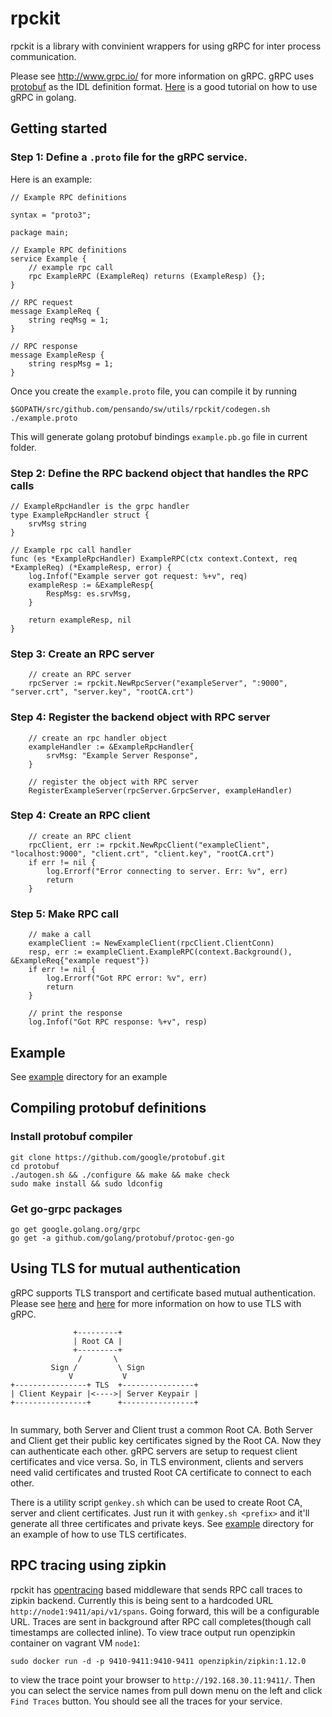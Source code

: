# rpckit

rpckit is a library with convinient wrappers for using gRPC for inter process communication.

Please see http://www.grpc.io/ for more information on gRPC.
gRPC uses [protobuf](https://github.com/google/protobuf) as the IDL definition format.
[Here](http://www.grpc.io/docs/tutorials/basic/go.html) is a good tutorial on how to use gRPC in golang.

## Getting started

### Step 1: Define a `.proto` file for the gRPC service.

Here is an example:

```
// Example RPC definitions

syntax = "proto3";

package main;

// Example RPC definitions
service Example {
	// example rpc call
	rpc ExampleRPC (ExampleReq) returns (ExampleResp) {};
}

// RPC request
message ExampleReq {
	string reqMsg = 1;
}

// RPC response
message ExampleResp {
	string respMsg = 1;
}
```

Once you create the `example.proto` file, you can compile it by running

```
$GOPATH/src/github.com/pensando/sw/utils/rpckit/codegen.sh ./example.proto
```

This will generate golang protobuf bindings `example.pb.go` file in current folder.


### Step 2: Define the RPC backend object that handles the RPC calls

```
// ExampleRpcHandler is the grpc handler
type ExampleRpcHandler struct {
    srvMsg string
}

// Example rpc call handler
func (es *ExampleRpcHandler) ExampleRPC(ctx context.Context, req *ExampleReq) (*ExampleResp, error) {
    log.Infof("Example server got request: %+v", req)
    exampleResp := &ExampleResp{
        RespMsg: es.srvMsg,
    }

    return exampleResp, nil
}
```

### Step 3: Create an RPC server

```
    // create an RPC server
    rpcServer := rpckit.NewRpcServer("exampleServer", ":9000", "server.crt", "server.key", "rootCA.crt")
```

### Step 4: Register the backend object with RPC server

```
    // create an rpc handler object
    exampleHandler := &ExampleRpcHandler{
        srvMsg: "Example Server Response",
    }

    // register the object with RPC server
    RegisterExampleServer(rpcServer.GrpcServer, exampleHandler)

```

### Step 4: Create an RPC client

```
    // create an RPC client
    rpcClient, err := rpckit.NewRpcClient("exampleClient", "localhost:9000", "client.crt", "client.key", "rootCA.crt")
    if err != nil {
        log.Errorf("Error connecting to server. Err: %v", err)
        return
    }
```

### Step 5: Make RPC call

```
    // make a call
    exampleClient := NewExampleClient(rpcClient.ClientConn)
    resp, err := exampleClient.ExampleRPC(context.Background(), &ExampleReq{"example request"})
    if err != nil {
        log.Errorf("Got RPC error: %v", err)
        return
    }

    // print the response
    log.Infof("Got RPC response: %+v", resp)
```

## Example
See [example](./example) directory for an example

## Compiling protobuf definitions

### Install protobuf compiler

```
git clone https://github.com/google/protobuf.git
cd protobuf
./autogen.sh && ./configure && make && make check
sudo make install && sudo ldconfig
```

### Get go-grpc packages

```
go get google.golang.org/grpc
go get -a github.com/golang/protobuf/protoc-gen-go
```

## Using TLS for mutual authentication

gRPC supports TLS transport and certificate based mutual authentication. Please see [here](http://www.grpc.io/docs/guides/auth.html) and [here](https://github.com/grpc/grpc-go/blob/master/Documentation/grpc-auth-support.md) for more information on how to use TLS with gRPC.

```
              +---------+
              | Root CA |
              +---------+
               /       \
         Sign /         \ Sign
             V           V
+----------------+ TLS  +----------------+
| Client Keypair |<---->| Server Keypair |
+----------------+      +----------------+


```

In summary, both Server and Client trust a common Root CA. Both Server and Client get their public key certificates signed by the Root CA. Now they can authenticate each other. gRPC servers are setup to request client certificates and vice versa. So, in TLS environment, clients and servers need valid certificates and trusted Root CA certificate to connect to each other.

There is a utility script `genkey.sh` which can be used to create Root CA, server and client certificates. Just run it with `genkey.sh <prefix>` and it'll generate all three certificates and private keys. See [example](./example) directory for an example of how to use TLS certificates.

## RPC tracing using zipkin

rpckit has [opentracing](http://opentracing.io/) based middleware that sends RPC call traces to zipkin backend. Currently this is being sent to a hardcoded URL `http://node1:9411/api/v1/spans`. Going forward, this will be a configurable URL. Traces are sent in background after RPC call completes(though call timestamps are collected inline). To view trace output run openzipkin container on vagrant VM `node1`:

```
sudo docker run -d -p 9410-9411:9410-9411 openzipkin/zipkin:1.12.0
```

to view the trace point your browser to `http://192.168.30.11:9411/`. Then you can select the service names from pull down menu on the left and click `Find Traces` button. You should see all the traces for your service.
